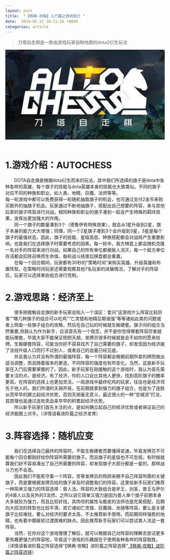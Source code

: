 ```yaml
---
layout: post
title:  "【棋典·攻略】入门篇之游戏简介 "
date:  2019-02-21 10:11:26 +0800
categories: article
---
```

> 刀塔自走棋是一款由游戏玩家自制地图的dota2衍生玩法

<center><img src="/images/2019-02-22-12-19-54.jpg"></center> 
<br/>

#  1.游戏介绍：AUTOCHESS  
&emsp;&emsp;DOTA自走旗是根据dota衍生而来的玩法，其中我们所选择的旗子是dota中各种各样的英雄，每个旗子的技能与dota英雄本身的技能也大致类似。不同的旗子对应不同的种族和职业，如人类、地精、巨魔、法师等等。  
每一轮游戏中都可以免费获得一轮随机抽取旗子的机会，也可通过支付2金币来购买额外的抽旗子机会。玩家通过不断地抽旗子，搭配出自己想要的阵容，来与其他玩家的旗子阵容进行对战。相同种族和职业的旗子凑到一起会产生特殊的羁绊效果，发挥出更加强大的作用。  
&emsp;&emsp;同一个旗子的数量凑到3个（德鲁伊有特殊效果），就会从1星升级到2星，旗子本身的能力大大增强；同理，同一个2星旗子凑到3个会升级到3星，3星是每个旗子的最强状态。因此，旗子的技能、星级高低、种族搭配都会对战局产生重要影响，也是我们在选择旗子时需要考虑的因素。每一轮中，我方棋盘上都会随机克隆一名对手的阵容来进行对战。如果自己的所有单位都被敌人消灭，每一个敌方单位存活都会扣除召唤师生命值，每轮战斗结束后棋盘都会重置。  
&emsp;&emsp;在每一个回合期间，玩家都有30秒的“策略时间”来购买英雄、升级英雄和布置阵型。在策略时间玩家还需要观察其他7名玩家的进展情况，了解对手的阵容后，玩家可以选择某些组合进行克制。  
#  2.游戏思路：经济至上  
&emsp;&emsp;很多刚接触自走旗的新手玩家会陷入一个误区：爱问“这游戏什么阵容比较厉害”“哪几种旗子的组合可以吃鸡”“亡灵猎和地精后期谁强”等等诸如此类的问题或者上网查一些旗子组合的攻略，然后在自己玩的时候就生搬硬套。旗子间的组合当然重要,但我认为作为新手，应该首先有一个观念，并不是你觉得哪套阵容厉害就能玩哪套，毕竟大家不能保证把把天胡，发牌员很多时候就是会不如你的愿来给牌。生搬硬套阵容，可能当你好不容易找齐了自己需要的旗子，却发现因为经济崩了没钱升级人口而打不过别人，或者自己的血量已经见底。  
&emsp;&emsp;并且我认为并没有所谓的最强阵容，每一个阵容都会根据前期所拿的牌而做出适当调整，而且随着版本的更迭，不同阵容的强度也有所变化。当然，这是新手玩家在入门后需要掌握的了。因此，新手玩家在刚接触的这个游戏时，我认为首先需要关注的点，是经济。有了经济，你的人口会比其他人更快，找到高阶旗子的概率更高，在阵容的选择上也更加灵活，一局游戏中最终吃鸡的玩家，往往也是经济领先于他人的。我们所谓的天胡开局，在前期就拿到强力的旗子组合，也是为了连胜从而早早的建立起经济优势，否则天胡毫无意义。最近很火的一种“空城流”打法，其原理也是通过连败卖血来早早的积累起经济优势。  
&emsp;&emsp;所以新手玩家们首先关注的点，是如何确立起自己的经济优势或者保证自己的经济能跟上对手。（详情请看进阶篇之经济发育）  
#  3.阵容选择：随机应变  
&emsp;&emsp;我们在选择自己最终的阵容时，不能生搬硬套而要懂得变通，毕竟发牌员不可能每个回合都刚好给你阵容所需要的旗子。而且旗子的星级也不可忽视，有时候就算我们好不容易凑出了自己所需要的阵容，却发现旗子大部分都是一星的，那样战斗力也不会高。  
&emsp;&emsp;因此我们不能死守着一个阵容，苦等发牌员的照顾来赐予自己阵容所需的关键旗子，而是要根据发牌员给的旗子来及时调整我们的阵容。这里给新手玩家们推荐一种简单又强力的阵容选择：兽人法。阵容的大致组合是斧王，剑圣，兽王与萨尔的4兽人以及另外的3法师。之所以说它简单又强力是因为兽人单个旗子前期本身大多就较为强力，而且比较好找，其肉坦的属性与脆皮的法师也是完美搭配，后期向大招流的转型也比较平滑。其它诸如亡灵猎、巨魔骑、龙骑等阵容，要么是关键旗子比较难找，要么对经济的要求太高，不太推荐新手使用。而前期同样强势的地精，也有着中期疲软过渡困难的缺点。因此推荐新手玩家们可以尝试兽人法这一套阵容。  
&emsp;&emsp;当然，在你对这个游戏慢慢了解后，就可以根据自己对阵容的理解去尝试更多更有趣更强力的阵容啦，毕竟这个游戏的乐趣就在于使用各种各样的阵容取胜。（详情请看进阶篇之阵容选择“【棋典·攻略】进阶篇之阵容选择”[【棋典·攻略】进阶篇之阵容选择]()）  
